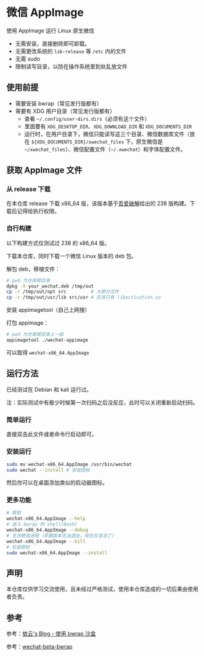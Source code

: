# 微信 AppImage

使用 AppImage 运行 Linux 原生微信

- 无需安装，直接删除即可卸载。
- 无需更改系统的 `lsb-release` 等 `/etc` 内的文件
- 无需 sudo
- 限制读写目录，以防在操作系统里到处乱放文件

## 使用前提

- 需要安装 bwrap（常见发行版都有）
- 需要有 XDG 用户目录（常见发行版都有）
  - 查看 `~/.config/user-dirs.dirs`（必须有这个文件）
  - 里面要有 `XDG_DESKTOP_DIR`、`XDG_DOWNLOAD_DIR` 和 `XDG_DOCUMENTS_DIR`
  - 运行时，在用户目录下，微信只能读写这三个目录、微信数据库文件（放在 `${XDG_DOCUMENTS_DIR}/xwechat_files` 下，原生微信是 `~/xwechat_files`）、微信配置文件（`~/.xwechat`）和字体配置文件。

## 获取 AppImage 文件

### 从 release 下载

在本仓库 release 下载 x86_64 版，该版本基于[吾爱破解](https://www.52pojie.cn/thread-1896902-1-1.html)给出的 238 版构建。下载后记得给执行权限。

### 自行构建

以下构建方式仅测试过 238 的 x86_64 版。

下载本仓库，同时下载一个微信 Linux 版本的 deb 包。

解包 deb，移植文件：

```bash
# pwd 为仓库根目录
dpkg -X your_wechat.deb /tmp/out
cp -r /tmp/out/opt src         # 大部分文件
cp -r /tmp/out/usr/lib src/usr # 应该只有 libactivation.so
```

安装 appimagetool（自己上网搜）

打包 appimage：

```bash
# pwd 为仓库根目录上一级
appimagetool ./wechat-appimage
```

可以取得 `wechat-x86_64.AppImage`

## 运行方法

已经测试在 Debian 和 kali 运行过。

注：实际测试中有极少时候第一次扫码之后没反应，此时可以关闭重新启动扫码。

### 简单运行

直接双击此文件或者命令行启动即可。

### 安装运行

```bash
sudo mv wechat-x86_64.AppImage /usr/bin/wechat
sudo wechat --install # 安装图标
```

然后你可以在桌面添加类似的启动器图标。

### 更多功能

```bash
# 帮助
wechat-x86_64.AppImage --help
# 进入 bwrap 的 shell(bash)
wechat-x86_64.AppImage --debug
# 关闭微信进程（早期版本无法退出，现在应该没了）
wechat-x86_64.AppImage --kill
# 安装图标
sudo wechat-x86_64.AppImage --install
```

## 声明

本仓库仅供学习交流使用，且未经过严格测试，使用本仓库造成的一切后果由使用者负责。

## 参考

参考：[依云's Blog - 使用 bwrap 沙盒](https://blog.lilydjwg.me/2021/8/12/using-bwrap.215869.html)

参考：[wechat-beta-bwrap](https://github.com/lfift/wechat-beta-bwrap)
